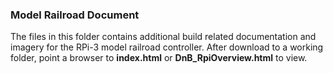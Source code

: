 ### Model Railroad Document
The files in this folder contains additional build related documentation and imagery for the RPi-3 
model railroad controller. After download to a working folder, point a browser to **index.html** or 
**DnB_RpiOverview.html** to view.
